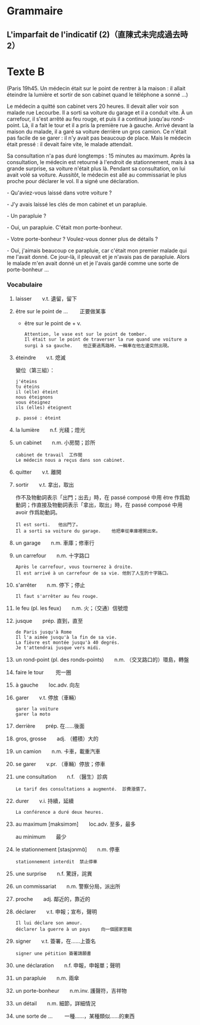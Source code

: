 # Grammaire
## L'imparfait de l'indicatif (2)（直陳式未完成過去時2）

# Texte B

(Paris 19h45. Un médecin était sur le point de rentrer à la maison : il allait éteindre la lumière et sortir de son cabinet quand le téléphone a sonné ...)

Le médecin a quitté son cabinet vers 20 heures. Il devait aller voir son malade rue Lecourbe. Il a sorti sa voiture du garage et il a conduit vite. À un carrefour, il s'est arrêté au feu rouge, et puis il a continué jusqu'au rond-point. Là, il a fait le tour et il a pris la première rue à gauche. Arrivé devant la maison du malade, il a garé sa voiture derrière un gros camion. Ce n'était pas facile de se garer : il n'y avait pas beaucoup de place. Mais le médecin était pressé : il devait faire vite, le malade attendait.

Sa consultation n'a pas duré longtemps : 15 minutes au maximum. Après la consultation, le médecin est retourné à l'endroit de stationnement, mais à sa grande surprise, sa voiture n'était plus là. Pendant sa consultation, on lui avait volé sa voiture. Aussitôt, le médecin est allé au commissariat le plus proche pour déclarer le vol. Il a signé une déclaration.

\- Qu'aviez-vous laissé dans votre voiture ?

\- J'y avais laissé les clés de mon cabinet et un parapluie.

\- Un parapluie ?

\- Oui, un parapluie. C'était mon porte-bonheur.

\- Votre porte-bonheur ? Voulez-vous donner plus de détails ?

\- Oui, j'aimais beaucoup ce parapluie, car c'était mon premier malade qui me l'avait donné. Ce jour-là, il pleuvait et je n'avais pas de parapluie. Alors le malade m'en avait donné un et je l'avais gardé comme une sorte de porte-bonheur ...

### Vocabulaire

1. laisser&emsp;&emsp;v.t. 遺留，留下

2. être sur le point de ...&emsp;&emsp; 正要做某事

    * être sur le point de + v.

        ```
        Attention, le vase est sur le point de tomber.
        Il était sur le point de traverser la rue quand une voiture a surgi à sa gauche.	他正要過馬路時，一輛車在他左邊突然出現。
        ```

3. éteindre&emsp;&emsp;v.t. 熄滅

    變位（第三組）：

    ```
    j'éteins
    tu éteins
    il (elle) éteint
    nous éteignons
    vous éteignez
    ils (elles) éteignent
    
    p. passé : éteint
    ```

4. la lumière&emsp;&emsp;n.f. 光綫；燈光

5. un cabinet&emsp;&emsp;n.m. 小房間；診所

    ```
    cabinet de travail	工作間
    Le médecin nous a reçus dans son cabinet.
    ```

6. quitter&emsp;&emsp;v.t. 離開

7. sortir&emsp;&emsp;v.t. 拿出，取出

    作不及物動詞表示「出門；出去」時，在 passé composé 中用 être 作爲助動詞；作直接及物動詞表示「拿出，取出」時，在 passé composé 中用 avoir 作爲助動詞。

    ```
    Il est sorti.	他出門了。
    Il a sorti sa voiture du garage.	他把車從車庫裡開出來。
    ```

8. un garage&emsp;&emsp;n.m. 車庫；修車行

9. un carrefour&emsp;&emsp;n.m. 十字路口

    ```
    Après le carrefour, vous tournerez à droite.
    Il est arrivé à un carrefour de sa vie.	他到了人生的十字路口。
    ```

10. s'arrêter&emsp;&emsp;n.m. 停下；停止

    ```
    Il faut s'arrêter au feu rouge.
    ```

11. le feu (pl. les feux)&emsp;&emsp;n.m. 火；（交通）信號燈

12. jusque&emsp;&emsp;prép. 直到，直至

    ```
    de Paris jusqu'à Rome
    Il l'a aimée jusqu'à la fin de sa vie.
    La fièvre est montée jusqu'à 40 degrés.
    Je t'attendrai jusque vers midi.
    ```

13. un rond-point (pl. des ronds-points)&emsp;&emsp;n.m. （交叉路口的）環島，轉盤

14. faire le tour&emsp;&emsp; 兜一圈

15. à gauche&emsp;&emsp;loc.adv. 向左

16. garer&emsp;&emsp;v.t. 停放（車輛）

    ```
    garer la voiture
    garer la moto
    ```

17. derrière&emsp;&emsp;prép. 在……後面

18. gros, grosse&emsp;&emsp;adj. （體積）大的

19. un camion&emsp;&emsp;n.m. 卡車，載重汽車

20. se garer&emsp;&emsp;v.pr. （車輛）停放；停車

21. une consultation&emsp;&emsp;n.f. （醫生）診病

    ```
    Le tarif des consultations a augmenté.	診費漲價了。
    ```

22. durer&emsp;&emsp;v.i. 持續，延續

    ```
    La conférence a duré deux heures.
    ```

23. au maximum [maksimɔm]&emsp;&emsp;loc.adv. 至多，最多

    au minimum&emsp;&emsp;最少

24. le stationnement [stasjɔnmɑ̃]&emsp;&emsp;n.m. 停車

    ```
    stationnement interdit	禁止停車
    ```

25. une surprise&emsp;&emsp;n.f. 驚訝，詫異

26. un commissariat&emsp;&emsp;n.m. 警察分局，派出所

27. proche&emsp;&emsp;adj. 鄰近的，靠近的

28. déclarer&emsp;&emsp;v.t. 申報；宣布，聲明

    ```
    Il lui déclare son amour.
    déclarer la guerre à un pays	向一個國家宣戰
    ```

29. signer&emsp;&emsp;v.t. 簽署，在……上簽名

    ```
    signer une pétition	簽署請願書
    ```

30. une déclaration&emsp;&emsp;n.f. 申報，申報單；聲明

31. un parapluie&emsp;&emsp;n.m. 兩傘

32. un porte-bonheur&emsp;&emsp;n.m.inv. 護聲符，吉祥物

33. un détail&emsp;&emsp;n.m. 細節，詳細情況

34. une sorte de ...&emsp;&emsp; 一種……，某種類似……的東西
